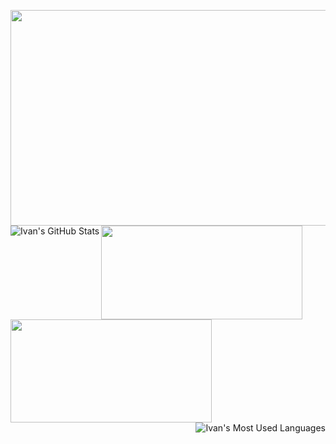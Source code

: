 <img src="https://media3.giphy.com/media/jPMYzDWEP4CbswyPUe/giphy.gif" height="345" width="850"><img align="left" alt="Ivan's GitHub Stats" src="https://github-readme-stats.codestackr.vercel.app/api?username=IvanHornung&show_icons=true&hide_border=true&hide=prs,issues,contribs&count_private=true&theme=tokyonight&include_all_commits=true" /><a href="https://www.linkedin.com/in/ivanhornung/"><img src="https://media2.giphy.com/media/KeoUrBIf7cE2t5Wcgx/giphy.gif" height="150" width="322"></a><a href="https://twitter.com/ivan_hornung"><img src="https://media2.giphy.com/media/lQbRQB65li25d7HBEI/giphy.gif" height="165" width="322"></a><img align="right" alt="Ivan's Most Used Languages" src="https://github-readme-stats.vercel.app/api/top-langs/?username=IvanHornung&layout=compact&theme=tokyonight&hide_border=true&card_width=445" />